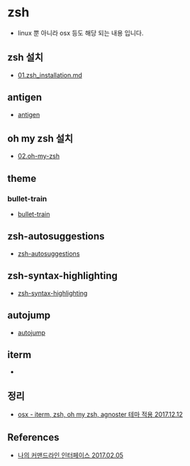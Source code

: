 # zsh
* linux 뿐 아니라 osx 등도 해당 되는 내용 입니다.

## zsh 설치
* [01.zsh_installation.md](01.zsh_installation.adoc)

## antigen
* [antigen](03.antigen.adoc)

## oh my zsh 설치
* [02.oh-my-zsh](02.oh-my-zsh.adoc)

## theme
### bullet-train
* [bullet-train](21.bullet-train.md)

## zsh-autosuggestions
* [zsh-autosuggestions](zsh-autosuggestions.md)

## zsh-syntax-highlighting
* [zsh-syntax-highlighting](12.zsh-syntax-highlighting.adoc)

## autojump
* [autojump](13.autojump.adoc)

## iterm
* [](https://draculatheme.com/iterm/)

## 정리
* [osx - iterm, zsh, oh my zsh, agnoster 테마 적용 2017.12.12](https://junho85.pe.kr/728)

## References
* [나의 커맨드라인 인터페이스 2017.02.05](https://hyunseob.github.io/2017/02/05/my-command-line-interface/)

